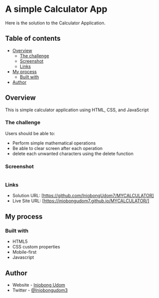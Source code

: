 

# A simple Calculator App


Here is the solution to the Calculator Application. 

## Table of contents

- [Overview](#overview)
  - [The challenge](#the-challenge)
  - [Screenshot](#screenshot)
  - [Links](#links)
- [My process](#my-process)
  - [Built with](#built-with)
- [Author](#author)

## Overview

This is simple calculator application using HTML, CSS, and JavaScript
### The challenge

Users should be able to:

- Perform simple mathematical operations 
- Be able to clear screen after each operation
- delete each unwanted characters using the delete function


### Screenshot

![]()

### Links

- Solution URL: [https://github.com/IniobongUdom7/MYCALCULATOR]
- Live Site URL: [https://iniobongudom7.github.io/MYCALCULATOR/]

## My process

### Built with

-  HTML5
- CSS custom properties
- Mobile-first
- Javascript


## Author

- Website - [Iniobong Udom](https://github.com/IniobongUdom7/Personal-Website)
- Twitter - [@Iniobongudom3](https://twitter.com/@Iniobongudom3)
